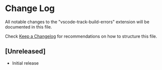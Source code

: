 # Change Log

All notable changes to the "vscode-track-build-errors" extension will be documented in this file.

Check [Keep a Changelog](http://keepachangelog.com/) for recommendations on how to structure this file.

## [Unreleased]

- Initial release